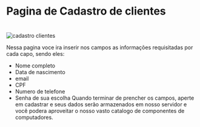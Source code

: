 # Pagina de Cadastro de clientes <h1>
![cadastro clientes ](https://github.com/Matheus438/lojavirtual-api/assets/140071251/d24acb06-d0bc-43c6-a385-11c8de14eb47)

Nessa pagina voce ira inserir nos campos as informações requisitadas por cada capo, sendo eles: 
* Nome completo
* Data de nascimento
* email
* CPF
* Numero de telefone
* Senha de sua escolha
Quando terminar de prencher os campos, aperte em cadastrar e seus dados serão armazenados em nosso servidor e você podera aproveitar o nosso vasto catalogo de componentes de computadores.